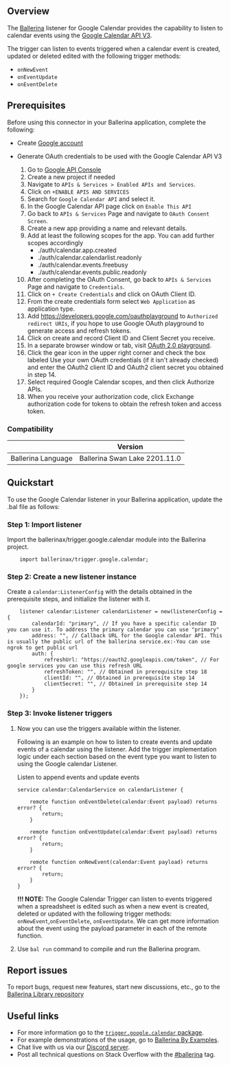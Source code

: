 ## Overview

The [Ballerina](https://ballerina.io/) listener for Google Calendar provides the capability to listen to calendar events using the [Google Calendar API V3](https://developers.google.com/calendar/api/v3/reference).

The trigger can listen to events triggered  when a calendar event is created, updated or deleted edited with the following trigger methods: 
* `onNewEvent`
* `onEventUpdate`
* `onEventDelete`

## Prerequisites

Before using this connector in your Ballerina application, complete the following:

- Create [Google account](https://accounts.google.com/signup/v2/webcreateaccount?utm_source=ga-ob-search&utm_medium=google-account&flowName=GlifWebSignIn&flowEntry=SignUp)
- Generate OAuth credentials to be used with the Google Calendar API V3

    1. Go to [Google API Console](https://console.developers.google.com/) 
    2. Create a new project if needed
    3. Navigate to `APIs & Services > Enabled APIs and Services`.
    4. Click on `+ENABLE APIS AND SERVICES`
    5. Search for `Google Calendar API` and select it.
    6. In the Google Calendar API page click on `Enable This API`
    7. Go back to `APIs & Services` Page and navigate to `OAuth Consent Screen`.
    8. Create a new app providing a name and relevant details.
    9. Add at least the following scopes for the app. You can add further scopes accordingly
        - ./auth/calendar.app.created
        - ./auth/calendar.calendarlist.readonly
        - ./auth/calendar.events.freebusy
        - ./auth/calendar.events.public.readonly
    10. After completing the OAuth Consent, go back to `APIs & Services` Page and navigate to `Credentials`.
    11. Click on `+ Create Credentials` and click on OAuth Client ID.
    12. From the create credentials form select `Web Application` as application type.
    13. Add https://developers.google.com/oauthplayground to `Authorized redirect URIs`, if you hope to use Google OAuth playground to generate access and refresh tokens.
    14. Click on create and record Client ID and Client Secret you receive.
    15. In a separate browser window or tab, visit [OAuth 2.0 playground](https://developers.google.com/oauthplayground/).
    16. Click the gear icon in the upper right corner and check the box labeled Use your own OAuth credentials (if it isn't already checked) and enter the OAuth2 client ID and OAuth2 client secret you obtained in step 14.
    17. Select required Google Calendar scopes, and then click Authorize APIs.
    18. When you receive your authorization code, click Exchange authorization code for tokens to obtain the refresh token and access token.

### Compatibility

|                               | Version                       |
|-------------------------------|-------------------------------|
| Ballerina Language            | Ballerina Swan Lake 2201.11.0 |

## Quickstart
To use the Google Calendar listener in your Ballerina application, update the .bal file as follows:

### Step 1: Import listener
Import the ballerinax/trigger.google.calendar module into the Ballerina project.
```ballerina
    import ballerinax/trigger.google.calendar;
```

### Step 2: Create a new listener instance
Create a `calendar:ListenerConfig` with the details obtained in the prerequisite steps, and initialize the listener with it. 
```ballerina
    listener calendar:Listener calendarListener = new(listenerConfig = {
        calendarId: "primary", // If you have a specific calendar ID you can use it. To address the primary calendar you can use "primary"
        address: "", // Callback URL for the Google calendar API. This is usually the public url of the ballerina service.ex:-You can use ngrok to get public url 
        auth: {
            refreshUrl: "https://oauth2.googleapis.com/token", // For google services you can use this refresh URL
            refreshToken: "", // Obtained in prerequisite step 18
            clientId: "", // Obtained in prerequisite step 14
            clientSecret: "", // Obtained in prerequisite step 14
        }
    });
```

### Step 3: Invoke listener triggers
1. Now you can use the triggers available within the listener. 

    Following is an example on how to listen to create events and update events of a calendar using the listener. 
    Add the trigger implementation logic under each section based on the event type you want to listen to using the Google calendar Listener.

    Listen to append events and update events

    ```ballerina
    service calendar:CalendarService on calendarListener {

        remote function onEventDelete(calendar:Event payload) returns error? {
            return;
        }

        remote function onEventUpdate(calendar:Event payload) returns error? {
            return;
        }

        remote function onNewEvent(calendar:Event payload) returns error? {
            return;
        }
    }
    ```

    **!!! NOTE:** The Google Calendar Trigger can listen to events triggered when a spreadsheet is edited such as when a new event is created, deleted or  updated with the following trigger methods: `onNewEvent`,`onEventDelete`, `onEventUpdate`. We can get more information about the event using the payload parameter in each of the remote function.

2. Use `bal run` command to compile and run the Ballerina program. 

## Report issues

To report bugs, request new features, start new discussions, etc., go to the [Ballerina Library repository](https://github.com/ballerina-platform/ballerina-library)

## Useful links

- For more information go to the [`trigger.google.calendar` package](https://central.ballerina.io/ballerinax/trigger.google.calendar/latest).
- For example demonstrations of the usage, go to [Ballerina By Examples](https://ballerina.io/learn/by-example/).
- Chat live with us via our [Discord server](https://discord.gg/ballerinalang).
- Post all technical questions on Stack Overflow with the [#ballerina](https://stackoverflow.com/questions/tagged/ballerina) tag.
